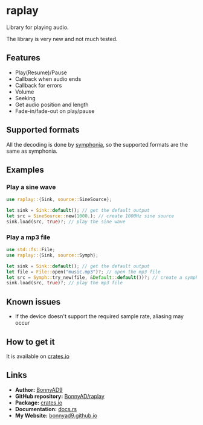 # raplay
Library for playing audio.

The library is very new and not much tested.

## Features
- Play(Resume)/Pause
- Callback when audio ends
- Callback for errors
- Volume
- Seeking
- Get audio position and length
- Fade-in/fade-out on play/pause

## Supported formats
All the decoding is done by
[symphonia](https://github.com/pdeljanov/Symphonia/tree/master), so the
supported formats are the same as symphonia.

## Examples

### Play a sine wave
```rust
use raplay::{Sink, source::SineSource};

let sink = Sink::default(); // get the default output
let src = SineSource::new(1000.); // create 1000Hz sine source
sink.load(src, true)?; // play the sine wave
```

### Play a mp3 file
```rust
use std::fs::File;
use raplay::{Sink, source::Symph};

let sink = Sink::default(); // get the default output
let file = File::open("music.mp3")?; // open the mp3 file
let src = Symph::try_new(file, &Default::default())?; // create a symphonia decoder source
sink.load(src, true)?; // play the mp3 file
```

## Known issues
- If the device doesn't support the required sample rate, aliasing may occur

## How to get it
It is available on [crates.io](https://crates.io/crates/raplay)

## Links
- **Author:** [BonnyAD9](https://github.com/BonnyAD9)
- **GitHub repository:** [BonnyAD/raplay](https://github.com/BonnyAD9/raplay)
- **Package:** [crates.io](https://crates.io/crates/raplay)
- **Documentation:** [docs.rs](https://docs.rs/raplay/latest/raplay/)
- **My Website:** [bonnyad9.github.io](https://bonnyad9.github.io/)
